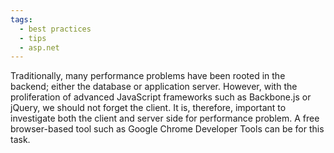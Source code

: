 ```yaml
---
tags:
  - best practices
  - tips
  - asp.net
---
```


Traditionally, many performance problems have been rooted in the backend; either the database or application server. However, with the proliferation of advanced JavaScript frameworks such as Backbone.js or jQuery, we should not forget the client. It is, therefore, important to investigate both the client and server side for performance problem. A free browser-based tool such as Google Chrome Developer Tools can be for this task.